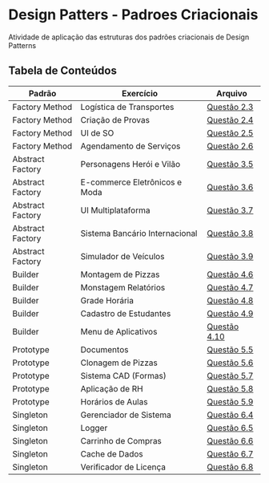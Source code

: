 # Design Patters - Padroes Criacionais
Atividade de aplicação das estruturas dos padrões criacionais de Design Patterns

## Tabela de Conteúdos

| Padrão | Exercício | Arquivo |
|--------|-----------|---------|
| Factory Method | Logística de Transportes | [Questão 2.3](./2_Factory-Method/Questao-2_3.js) |
| Factory Method | Criação de Provas | [Questão 2.4](./2_Factory-Method/Questao-2_4.js) |
| Factory Method | UI de SO | [Questão 2.5](./2_Factory-Method/Questao-2_5.js) |
| Factory Method | Agendamento de Serviços | [Questão 2.6](./2_Factory-Method/Questao-2_6.js) |
| Abstract Factory | Personagens Herói e Vilão | [Questão 3.5](./3_Abstract-Factory/Questao-3_5.js) |
| Abstract Factory | E-commerce Eletrônicos e Moda | [Questão 3.6](./3_Abstract-Factory/Questao-3_6.js) |
| Abstract Factory | UI Multiplataforma | [Questão 3.7](./3_Abstract-Factory/Questao-3_7.js) |
| Abstract Factory | Sistema Bancário Internacional | [Questão 3.8](./3_Abstract-Factory/Questao-3_8.js) |
| Abstract Factory | Simulador de Veículos | [Questão 3.9](./3_Abstract-Factory/Questao-3_9.js) |
| Builder | Montagem de Pizzas | [Questão 4.6](./4_Builder/Questao-4_6.js) |
| Builder | Monstagem Relatórios | [Questão 4.7](./4_Builder/Questao-4_7.js) |
| Builder | Grade Horária | [Questão 4.8](./4_Builder/Questao-4_8.js) |
| Builder | Cadastro de Estudantes | [Questão 4.9](./4_Builder/Questao-4_9.js) |
| Builder | Menu de Aplicativos | [Questão 4.10](./4_Builder/Questao-4_10.js) |
| Prototype | Documentos | [Questão 5.5](./5_Prototype/Questao-5_5.js) |
| Prototype | Clonagem de Pizzas | [Questão 5.6](./5_Prototype/Questao-5_6.js) |
| Prototype | Sistema CAD (Formas) | [Questão 5.7](./5_Prototype/Questao-5_7.js) |
| Prototype | Aplicação de RH | [Questão 5.8](./5_Prototype/Questao-5_8.js) |
| Prototype | Horários de Aulas | [Questão 5.9](./5_Prototype/Questao-5_9.js) |
| Singleton | Gerenciador de Sistema | [Questão 6.4](./6_Singleton/Questao-6_4.js) |
| Singleton | Logger | [Questão 6.5](./6_Singleton/Questao-6_5.js) |
| Singleton | Carrinho de Compras | [Questão 6.6](./6_Singleton/Questao-6_6.js) |
| Singleton | Cache de Dados | [Questão 6.7](./6_Singleton/Questao-6_7.js) |
| Singleton | Verificador de Licença | [Questão 6.8](./6_Singleton/Questao-6_8.js) |
